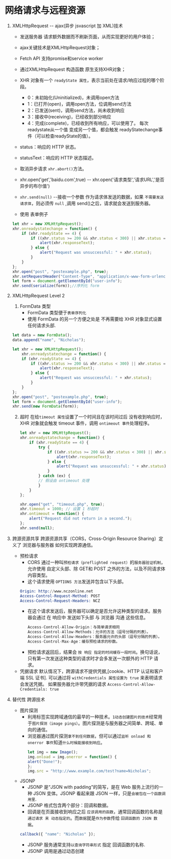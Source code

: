 # 网络请求与远程资源
1. XMLHttpRequest  -- ajax(异步 jsvascript 加 XML)技术
    * 发送服务器 请求额外数据而不刷新页面，从而实现更好的用户体验；
    * ajax关键技术是XMLHttpRequest对象；
    * Fetch API 支持promise和service worker
    * 通过XMLHttpRequest 构造函数 原生支持XHR对象；
    * XHR 对象有一个 `readyState 属性`，表示当前处在请求/响应过程的哪个阶段。
        * 0：未初始化(Uninitialized)，未调用open方法
        * 1：已打开(open)，调用open方法，位调用send方法
        * 2：已发送(sent)，调用send方法，尚未收到响应
        * 3：接收中(receiving)，已经收到部分响应
        * 4：完成(complete)，已经收到所有响应，可以使用了。
        每次readystate从一个值 变成另一个值，都会触发 readyStatechange事件（可以检查readyState的值）。
    * status：响应的 HTTP 状态。
    * statusText：响应的 HTTP 状态描述。
    * 取消异步请求 `xhr.abort()`方法。
    * xhr.open('get','baidu.com',true) -- xhr.open('请求类型','请求URL','是否异步的布尔值')
    * `xhr.send(null)` --接收一个参数 作为请求体发送的数据，如果 `不需要发送请求体`，则必须传 `null` ,调用 send()之后，请求就会发送到服务器。
    


    * 使用 表单例子
    ```js
    let xhr = new XMLHttpRequest(); 
    xhr.onreadystatechange = function() { 
        if (xhr.readyState == 4) { 
            if ((xhr.status >= 200 && xhr.status < 300) || xhr.status == 304) { 
                alert(xhr.responseText); 
            } else { 
                alert("Request was unsuccessful: " + xhr.status); 
            } 
        } 
    }; 
    xhr.open("post", "postexample.php", true); 
    xhr.setRequestHeader("Content-Type", "application/x-www-form-urlencoded"); //设置请求头
    let form = document.getElementById("user-info"); 
    xhr.send(serialize(form));//序列化 form
    ```

2. XMLHttpRequest Level 2
    1. FormData 类型
         * FormData 类型便于`表单序列化`
         * 使用 FormData 的另一个方便之处是 不再需要给 XHR 对象显式设置任何请求头部.
    ```js
    let data = new FormData(); 
    data.append("name", "Nicholas");

    let xhr = new XMLHttpRequest(); 
        xhr.onreadystatechange = function() { 
        if (xhr.readyState == 4) { 
            if ((xhr.status >= 200 && xhr.status < 300) || xhr.status == 304) { 
                alert(xhr.responseText); 
            } else { 
                alert("Request was unsuccessful: " + xhr.status); 
            } 
        } 
    }; 
    xhr.open("post", "postexample.php", true); 
    let form = document.getElementById("user-info"); 
    xhr.send(new FormData(form));
    ```

    2. 超时
        在给`timeout 属性`设置了一个时间且在该时间过后 没有收到响应时，XHR 对象就会触发 timeout 事件，调用 `ontimeout 事件`处理程序。
        ```js
        let xhr = new XMLHttpRequest(); 
        xhr.onreadystatechange = function() { 
            if (xhr.readyState == 4) { 
                try { 
                    if ((xhr.status >= 200 && xhr.status < 300) || xhr.status == 304) { 
                        alert(xhr.responseText); 
                    } else { 
                        alert("Request was unsuccessful: " + xhr.status); 
                    } 
                } catch (ex) { 
                // 假设由 ontimeout 处理
                } 
            } 
        }; 

        xhr.open("get", "timeout.php", true); 
        xhr.timeout = 1000; // 设置 1 秒超时
        xhr.ontimeout = function() { 
            alert("Request did not return in a second."); 
        }; 
        xhr.send(null);
        ```

3. 跨源资源共享
    跨源资源共享（CORS，Cross-Origin Resource Sharing）定义了 浏览器与服务器 如何实现跨源通信。

    * 预检请求
        * CORS 通过一种叫`预检请求（preflighted request）`的`服务器验证机制`，允许使用 自定义头部、除 GET和 POST 之外的方法，以及不同请求体内容类型。
        * 这个请求使用 `OPTIONS 方法`发送并包含以下头部。
        ```s
        Origin: http://www.nczonline.net 
        Access-Control-Request-Method: POST 
        Access-Control-Request-Headers: NCZ
        ```
        * 在这个请求发送后，服务器可以确定是否允许这种类型的请求。服务器会通过 在 响应中 发送如下头部 与 浏览器 沟通 这些信息。
            ```s
            Access-Control-Allow-Origin：与简单请求相同
            Access-Control-Allow-Methods：允许的方法（逗号分隔的列表）。
            Access-Control-Allow-Headers：服务器允许的头部（逗号分隔的列表）。
            Access-Control-Max-Age：缓存预检请求的秒数。
            ```
        * 预检请求返回后，结果会 `按 响应 指定的时间缓存一段时间`。换句话说，只有第一次发送这种类型的请求时才会多发送一次额外的 HTTP 请求。
    * 凭据请求
        默认情况下，跨源请求不提供凭据,[cookie、HTTP 认证和客户端 SSL 证书].
        可以通过将 `withCredentials 属性设置为 true` 来表明请求会发送凭据。
        如果服务器允许带凭据的请求 `Access-Control-Allow-Credentials: true`

4. 替代性 跨源技术
    * 图片探测
        * 利用<img>标签实现跨域通信的最早的一种技术。`1动态创建图片的技术`经常用于`图片探测（image pings）`。图片探测是与服务器之间简单、跨域、单向的通信。
        * 浏览器通过图片探测`拿不到任何数据`，但可以通过`监听 onload 和 onerror 事件`知道`什么时候能接收到响应`。
            ```js
            let img = new Image(); 
            img.onload = img.onerror = function() { 
            alert("Done!"); 
            }; 
            img.src = "http://www.example.com/test?name=Nicholas";
            ```
    * JSONP
        * JSONP 是“JSON with padding”的简写，是在 Web 服务上流行的一种 JSON 变体。JSONP 看起来跟 JSON 一样，只是`会被包在一个函数调用里`.
        * JSONP 格式包含两个部分：回调和数据。
        * 回调是在页面接收到响应之后 `应该调用的函数`，通常回调函数的名称是`通过请求 来 动态指定的`。而`数据`就是`作为参数`传给 `回调函数的 JSON 数据`。
        ```js
        callback({ "name": "Nicholas" });
        ```
        * JSONP 服务通常支持`以查询字符串形式` 指定 回调函数的名称. 
        * JSONP 调用是通过动态创建<script>元素并为 src 属性 指定跨域 URL 实现的。
        * 相比于图片探测，使用 JSONP 可以直接访问响应，实现浏览器与服务器的双向通信。
        * 缺点
            1. JSONP 是`从不同的域` 拉取可执行代码。如果这个域并不可信，则可能在响应中加入恶意内容。
            2. 第二个缺点是不好确定 JSONP 请求是否失败。虽然 HTML5 规定了<script>元素的 onerror 事件处理程序，但还没有被任何浏览器实现。
5. Fetch API

    * Fetch API 能够执行 XMLHttpRequest 对象的所有任务，但更容易使用，接口也更现代化，能够 `在Web 工作线程`等现代 Web 工具中使用。
    * Fetch API 本身是使用 JavaScript 请求资源的优秀工具，同时这个 API 也能够 应用 `在服务线程（service worker）中`，提供`拦截、重定向和修改` 通过 fetch()生成的请求接口。

    * 基本用法
        1. 分派请求
            * `fetch('资源的路径')`,无论请求成功与否，它都`返回一个 Promise 对象`,resolve 对应请求的 Response.
        2. 读取响应
            * 读取响应内容的最简单方式是取得纯文本格式的内容，这要用到 text()方法。这个方法返回一个期约(promise)，会解决为取得资源的完整内容：
            ```js
            fetch('bar.txt').then(response=>{
                response.text().then((data)=>{
                    console.log(data);
                })
            })

             fetch('bar.txt')
              .then(response=>response.text())
              .then((data)=>{console.log(data);})
            })

            ```
        3. 处理状态码和请求失败
            * Fetch API 支持通过 Response 的 status（状态码）和 statusText（状态文本）属性检查响应状态。
            ```js
            fetch('/bar') 
            .then((response) => { 
                console.log(response.status); // 200 
                console.log(response.statusText); // OK 
            });            
            ```
            * 在遇到重定向时的行为,重定向并返回状态码不是 300~399 的响应。响应对象的 redirected 属性会被设置为 true，而状态码仍然是 200
            ```js
            fetch('/permanent-redirect') 
            .then((response) => { 
                // 默认行为是跟随重定向直到最终 URL 
                // 这个例子会出现至少两轮网络请求
                // <origin url>/permanent-redirect -> <redirect url> 
                console.log(response.status); // 200 
                console.log(response.statusText); // OK 
                console.log(response.redirected); // true 
            });
            ```
            * 违反 CORS、无网络连接、HTTPS 错配及其他浏览器/网络策略问题都会导致期约被拒绝。
            ```js
                fetch('/hangs-forever') 
                .then((response) => { 
                    console.log(response); 
                }, (err) => {
                    console.log(err); 
                    //（浏览器超时后）
                    // TypeError: "NetworkError when attempting to fetch resource."
                });
            ```

        4. 自定义选项
        只使用 URL 时，fetch()会发送 GET 请求，只包含最低限度的请求头。要进一步配置如何发送请求，需要传入可选的`第二个参数 init 对象`。
        键/值方式填充
        * body -- 指定使用请求时 请求体的内容
            * 必须是Blob、BufferSource、FormData、URLSearchParams、ReadableStrean或String的实例。
            * Blob 对象表示一个`不可变、原始数据`的 `类文件对象`。它的数据可以按`文本或二进制的格式`进行读取，也可以转换成 ReadableStream 来用于数据操作。 
        * cache no-store/no-cache
        * credentials  -- 用于指定在外发请求中如何包含 cookie。与 XMLHttpRequest 的 withCredentials 标签类似必须是下列字符串值之一
            * omit：不发送 cookie
            * same-origin：只在请求 URL 与发送 fetch()请求的页面同源时发送 cookie
            * include：无论同源还是跨源都包含 cookie
        * headers
        * method 
        * redirect
        * referrer
        * signal   -- 用于支持通过 AbortController 中断进行中的 fetch()请求
            * 必须是 AbortSignal 的实例
            * 默认为未关联控制器的 AbortSignal 实例
        5. 加载 Blob 文件
        一种常见的做法是明确`将图片文件加载到内存`，然后`将其添加到 HTML图片元素`。
        ```js
        const imageElement = document.querySelector('img'); 
        fetch('my-image.png') 
        .then((response) => response.blob()) 
        .then((blob) => { 
            imageElement.src = URL.createObjectURL(blob); 
        });
        ```
        6. 发送跨源请求
        不需要访问响应，发送 `no-cors 请求`
        ```js
        fetch('a.com',{method:'no-cors'}).then(response=>{console.log(response);})
        ```
        7. 中断请求
        Fetch API 支持通过 `AbortController/AbortSignal` 对中断请求。

        ```js
        let abortController = new AbortController(); 

        fetch('wikipedia.zip', { signal: abortController.signal }) 
        .catch(() => console.log('aborted!'); 
        // 10 毫秒后中断请求
        setTimeout(() => abortController.abort(), 10); 
        // 已经中断
        ```
        7. Request、Response 及 Body 混入
        * `将 Request 和 Response 主体` `作为 流 来使用`主要有两个原因。一个原因`是有效载荷的大小 可能会导致 网络延迟`，另一个原因是 `流 API 本身在处理 有效载荷方面 是有优势的`。
        * Body
            * Body 混入提供了 5 个方法，用于  将` ReadableStream` 转存到`缓冲区的内存里`，将缓冲区转换为某种 `JavaScript 对象类型`，以及通过期约(promise)来产生结果。
            * 客户端必须等待响应的`资源完全加载` 才能访问其内容.
            1. Body.text()  -- 为将缓冲区 转存 得到的 UTF-8 格式`字符串`
            ```js
                fetch('https://foo.com') 
                .then((response) => response.text()) 
                .then(console.log);
            ```
            2. Body.json()  -- 为将缓冲区转存得到的 JSON。
            ```js
            fetch('https://foo.com/foo.json') 
            .then((response) => response.json()) 
            .then(console.log);
            ```
            3. Body.formData()  -- 将 FormData 对象序列化/反序列化为主体。
            4. Body.arrayBuffer()  -- 以原始二进制格式 查看和修改 主体。  可以使用 Body.arrayBuffer()将 主体内容 转换为 ArrayBuffer 实例。
            5.  Body.blob() --  以原始二进制格式使用主体，不用查看和修改。

6. Beacon API
* 问题：
    * 因为 `unload 事件`对浏览器 意味着没有理由`再发送任何结果未知的网络请求`,在 unload 事件处理程序中创建的任何异步请求都会被浏览器取消。为此，`异步 XMLHttpRequest或 fetch()不适合这个任务`。
    * 可以使用同步 XMLHttpRequest 强制发送请求，但这样做会导致用户体验问题。
    * W3C 引入了补充性的 Beacon API。

Beacon API 给 navigator 对象增加了一个`sendBeacon()方法`,方法接收`一个 URL` 和`一个数据有效载荷参数`,并会发送一个 POST.
请求。
```js
navigator.sendBeacon('https://example.com/analytics-reporting-url', '{foo: "bar"}');
```
这个方法虽然看起来只不过是 POST 请求的一个语法糖，但它有几个重要的特性。
* sendBeacon()并不是只能`在页面生命周期末尾使用`，而是`任何时候都可以使用`。
* 调用 sendBeacon()后，浏览器会把请求添加到一个`内部的请求队列`。浏览器会主动地发送队列中的请求。
* 浏览器保证`在原始页面已经关闭`的情况下也会发送请求。
* 状态码、超时和 其他网络原因造成的失败 完全是不透明的，不能通过编程方式处理。
* 信标（beacon）请求会 携带调用 sendBeacon()时所有相关的 cookie。


7. Web Socket
* 基础知识：
    * Web Socket（套接字）的目标是通过 一个长连接 实现`与服务器全双工、双向的通信`。
    * Web Socket 不能通过标准 HTTP 服务器实现，而必须使用支持该协议的专有服务器。
    * Web Socket使用了自定义协议，要使用 ws://和 wss://。
    * 使用`自定义协议` 而 `非HTTP协议`的好处是，客户端与服务器之间可以发送非常少的数据，不会对HTTP 造成任何负担。
    * 使用 `更小的数据` 包让 Web Socket 非常适合`带宽和延迟问题` 比较明显的移动应用。
* 创建webSocket
    ```js
    let socket = new WebSocket("ws://www.example.com/server.php");
    ```
    * 必须给 WebSocket 构造函数传入一个`绝对 URL`。
    * 同源策略不适用于 Web Socket，因此可以打开到任意站点的连接。
    * 至于是否与来自特定源的页面通信，则完全取决于服务器。（在握手阶段就可以确定请求来自哪里。）
    * 浏览器会在初始化 WebSocket 对象之后立即创建连接。
    *  XHR 类似，WebSocket 也有一个readyState 属性表示当前状态。
        *  WebSocket.OPENING（0）：连接正在建立。
        *  WebSocket.OPEN（1）：连接已经建立。
        *  WebSocket.CLOSING（2）：连接正在关闭。
        *  WebSocket.CLOSE（3）：连接已经关闭。
    * WebSocket 对象没有 readystatechange 事件，而是有与上述不同状态对应的其他事件。
    * 任何时候都可以调用 close()方法关闭 Web Socket 连接.
    * 调用 close()之后，readyState 立即变为 2（连接正在关闭），并会在关闭后变为 3（连接已经关闭）。

* 发送和接收数据
    * 使用 send()方法并传入一个字符串、ArrayBuffer 或 Blob，如下所示：
    ```js
    let socket = new WebSocket("ws://www.example.com/server.php"); 
    let stringData = "Hello world!"; 
    let arrayBufferData = Uint8Array.from(['f', 'o', 'o']); 
    let blobData = new Blob(['f', 'o', 'o']); 
    socket.send(stringData); 
    socket.send(arrayBufferData.buffer); 
    socket.send(blobData);
    ```
    * 服务器向客户端发送消息时，WebSocket 对象上`会触发 message 事件`。这个 message 事件与其他消息协议类似，可以通过 event.data 属性访问到有效载荷：
    ```js
    socket.onmessage = function(event) { 
        let data = event.data; 
        // 对数据执行某些操作
    };
    ```
    * 其他事件
        在连接生命周期中有可能触发 3 个其他事件。
        * open：在连接成功建立时触发。
        * error：在发生错误时触发。连接无法存续
        * close：在连接关闭时触发。
